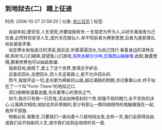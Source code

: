 
<h2>到地狱去(二)   踏上征途</h2>

<span class="time SG_txtc">时间: 2006-10-27 21:59:20 | 分类: [初三日志](./BlogClass_初三日志.md) | 标签: </span>
<!--
<table>
    <tbody>
        <tr>
            <td>时间: 2006-10-27 21:59:20</td>
            <td>分类: [初三日志](./BlogClass_初三日志.md) </td>
            <td> 标签:  </td>
        </tr>
    </tbody>
</table>
-->
<div class="articalContent" id="sina_keyword_ad_area2">
<div> <wbr/> <wbr/> <wbr/>
自幼年起,便坚信,人生至死,终要投胎转世.一生慈悲为怀为人,以好乐善施舍为己任者,必然转世安享人生,或升天花做仙人.却不知前者为佛家思想,后者为道家理论,如此甚是矛盾.</div>
<div> <wbr/> <wbr/> <wbr/>
站在寒水匆匆逝过的清溪,我驻足,听着潺潺流水,为自己饯行.看着身边的深林古柳,聆听鸟儿们嬉笑,窥望鱼儿们游戏,<font color="#0000FF">风吹古柳沙沙响,日落西山脉脉情.</font><font color="#000000">此刻,我竟觉得,原来世界也可以如此和谐.</font></div>
<div> <wbr/> <wbr/> <wbr/>
我疯狂地,痴情了,爱上了这个世界,爱得近乎妒忌.</div>
<div> <wbr/> <wbr/> <wbr/>
总喜欢回头,总想回头,但人生这条路上,是不允许回头的.</div>
<div> <wbr/> <wbr/> <wbr/>
而今,我放开这一切,走向更为崎岖的山路,越过满路的荆棘,涉过重重山水.终于站在了一个叫"Form
There"的地狱之口.</div>
<div> <wbr/> <wbr/> <wbr/>
洞口依稀弥漫着血腥,充斥着寒心的肃杀之气.</div>
<div> <wbr/> <wbr/> <wbr/>
如今,我亦只有做一只厉鬼,活出凶神恶刹的个性.刚强不屈的魄力,永不言败的决心.让我再次相信,地狱也并非黑暗的,至少有那么一群同病相怜的鬼魅跟我在一起,我并不孤独.</div>
<div> <wbr/> <wbr/> <wbr/>
物极必反.我敢言,只要我们一直向着十八层地狱出发,总有一天,我们会获得自由.或我们会开始新的人生,或许我们会到达地球的另一面.</div>
</div>
